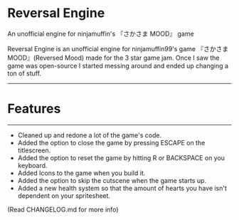 # Reversal Engine
An unofficial engine for ninjamuffin's 『さかさま MOOD』 game

Reversal Engine is an unofficial engine for ninjamuffin99's game 『さかさま MOOD』(Reversed Mood) made for the 3 star game jam.
Once I saw the game was open-source I started messing around and ended up changing a ton of stuff.

----------------------------
# Features
----------------------------
- Cleaned up and redone a lot of the game's code.
- Added the option to close the game by pressing ESCAPE on the titlescreen.
- Added the option to reset the game by hitting R or BACKSPACE on you keyboard.
- Added Icons to the game when you build it.
- Added the option to skip the cutscene when the game starts up.
- Added a new health system so that the amount of hearts you have isn't dependent on your spritesheet.

(Read CHANGELOG.md for more info)
